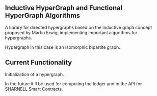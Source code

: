 ## Inductive HyperGraph and Functional HyperGraph Algorithms

A library for directed hypergraphs based on the inductive graph concept proposed by Martin Erwig, implementing important algorithms for hypergraphs.

Hypergraph in this case is an isomorphic bipartite graph.  

## Current Functionality

Initialization of a hypergraph.

In the future it'll be used for computing the ledger and in the API for SHARNELL Smart Contracts.
